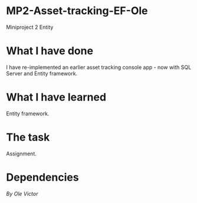 # MP2-Asset-tracking-EF-Ole
Miniproject 2 Entity

<h1>What I have done</h1>

I have re-implemented an earlier asset tracking console app - now with SQL Server and Entity framework.

<h1>What I have learned</h1>

Entity framework.

<h1>The task</h1>

Assignment.

<h1>Dependencies</h1>


<i>By Ole Victor</i>
